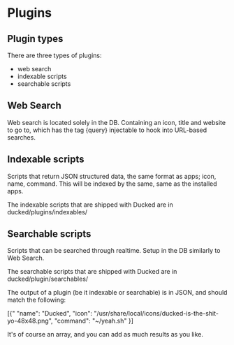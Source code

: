 # Plugins

## Plugin types

There are three types of plugins:

- web search
- indexable scripts
- searchable scripts

## Web Search
Web search is located solely in the DB. Containing an icon, title and website to go to, which has the tag {query} injectable to hook into URL-based searches.

## Indexable scripts
Scripts that return JSON structured data, the same format as apps; icon, name, command. This will be indexed by the same, same as the installed apps.

The indexable scripts that are shipped with Ducked are in ducked/plugins/indexables/

## Searchable scripts
Scripts that can be searched through realtime. Setup in the DB similarly to Web Search.

The searchable scripts that are shipped with Ducked are in ducked/plugin/searchables/

The output of a plugin (be it indexable or searchable) is in JSON, and should match the following:

[{"
    "name": "Ducked",
    "icon": "/usr/share/local/icons/ducked-is-the-shit-yo-48x48.png",
    "command": "~/yeah.sh"
}]

It's of course an array, and you can add as much results as you like.